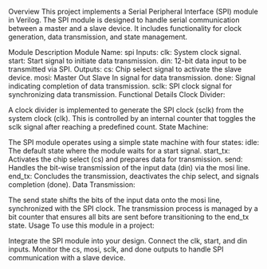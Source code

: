 Overview
This project implements a Serial Peripheral Interface (SPI) module in Verilog. The SPI module is designed to handle serial communication between a master and a slave device. It includes functionality for clock generation, data transmission, and state management.

Module Description
Module Name: spi
Inputs:
clk: System clock signal.
start: Start signal to initiate data transmission.
din: 12-bit data input to be transmitted via SPI.
Outputs:
cs: Chip select signal to activate the slave device.
mosi: Master Out Slave In signal for data transmission.
done: Signal indicating completion of data transmission.
sclk: SPI clock signal for synchronizing data transmission.
Functional Details
Clock Divider:

A clock divider is implemented to generate the SPI clock (sclk) from the system clock (clk). This is controlled by an internal counter that toggles the sclk signal after reaching a predefined count.
State Machine:

The SPI module operates using a simple state machine with four states:
idle: The default state where the module waits for a start signal.
start_tx: Activates the chip select (cs) and prepares data for transmission.
send: Handles the bit-wise transmission of the input data (din) via the mosi line.
end_tx: Concludes the transmission, deactivates the chip select, and signals completion (done).
Data Transmission:

The send state shifts the bits of the input data onto the mosi line, synchronized with the SPI clock. The transmission process is managed by a bit counter that ensures all bits are sent before transitioning to the end_tx state.
Usage
To use this module in a project:

Integrate the SPI module into your design.
Connect the clk, start, and din inputs.
Monitor the cs, mosi, sclk, and done outputs to handle SPI communication with a slave device.
